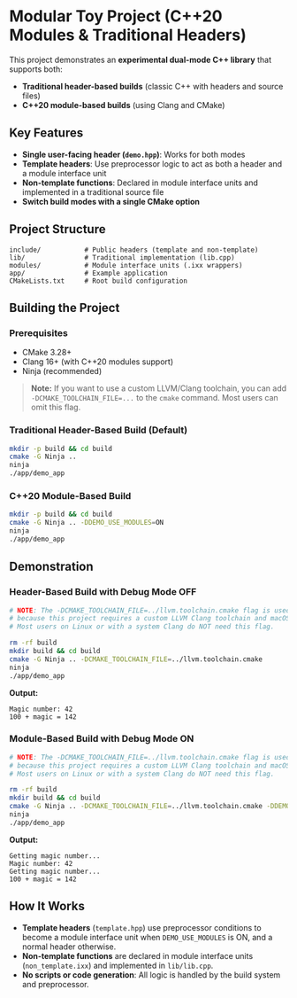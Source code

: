 # Modular Toy Project (C++20 Modules & Traditional Headers)

This project demonstrates an **experimental dual-mode C++ library** that supports both:
- **Traditional header-based builds** (classic C++ with headers and source files)
- **C++20 module-based builds** (using Clang and CMake)

## Key Features
- **Single user-facing header (`demo.hpp`)**: Works for both modes
- **Template headers**: Use preprocessor logic to act as both a header and a module interface unit
- **Non-template functions**: Declared in module interface units and implemented in a traditional source file
- **Switch build modes with a single CMake option**

## Project Structure
```
include/           # Public headers (template and non-template)
lib/               # Traditional implementation (lib.cpp)
modules/           # Module interface units (.ixx wrappers)
app/               # Example application
CMakeLists.txt     # Root build configuration
```

## Building the Project

### Prerequisites
- CMake 3.28+
- Clang 16+ (with C++20 modules support)
- Ninja (recommended)

> **Note:** If you want to use a custom LLVM/Clang toolchain, you can add `-DCMAKE_TOOLCHAIN_FILE=...` to the `cmake` command. Most users can omit this flag.

### Traditional Header-Based Build (Default)
```sh
mkdir -p build && cd build
cmake -G Ninja ..
ninja
./app/demo_app
```

### C++20 Module-Based Build
```sh
mkdir -p build && cd build
cmake -G Ninja .. -DDEMO_USE_MODULES=ON
ninja
./app/demo_app
```

## Demonstration

### Header-Based Build with Debug Mode OFF
```sh
# NOTE: The -DCMAKE_TOOLCHAIN_FILE=../llvm.toolchain.cmake flag is used here
# because this project requires a custom LLVM Clang toolchain and macOS SDK.
# Most users on Linux or with a system Clang do NOT need this flag.

rm -rf build
mkdir build && cd build
cmake -G Ninja .. -DCMAKE_TOOLCHAIN_FILE=../llvm.toolchain.cmake
ninja
./app/demo_app
```

**Output:**
```
Magic number: 42
100 + magic = 142
```

### Module-Based Build with Debug Mode ON
```sh
# NOTE: The -DCMAKE_TOOLCHAIN_FILE=../llvm.toolchain.cmake flag is used here
# because this project requires a custom LLVM Clang toolchain and macOS SDK.
# Most users on Linux or with a system Clang do NOT need this flag.

rm -rf build
mkdir build && cd build
cmake -G Ninja .. -DCMAKE_TOOLCHAIN_FILE=../llvm.toolchain.cmake -DDEMO_USE_MODULES=ON -DDEMO_DEBUG=ON
ninja
./app/demo_app
```

**Output:**
```
Getting magic number...
Magic number: 42
Getting magic number...
100 + magic = 142
```

## How It Works
- **Template headers** (`template.hpp`) use preprocessor conditions to become a module interface unit when `DEMO_USE_MODULES` is ON, and a normal header otherwise.
- **Non-template functions** are declared in module interface units (`non_template.ixx`) and implemented in `lib/lib.cpp`.
- **No scripts or code generation**: All logic is handled by the build system and preprocessor.
